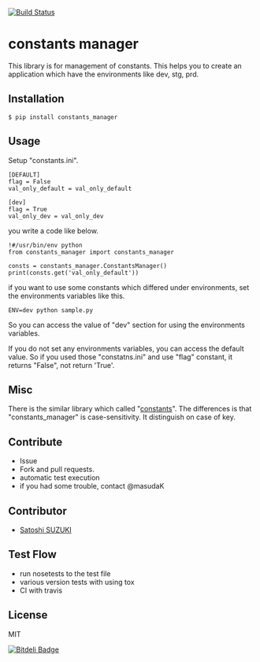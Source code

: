 [![Build Status](https://travis-ci.org/masudaK/constants_manager.svg)](https://travis-ci.org/masudaK/constants_manager)


# constants manager
This library is for management of constants.
This helps you to create an application which have the environments like dev, stg, prd.


## Installation
```
$ pip install constants_manager
```

## Usage
Setup "constants.ini".

```
[DEFAULT]
flag = False
val_only_default = val_only_default

[dev]
flag = True
val_only_dev = val_only_dev

```

you write a code like below.



```
!#/usr/bin/env python
from constants_manager import constants_manager

consts = constants_manager.ConstantsManager()
print(consts.get('val_only_default'))
```

if you want to use some constants which differed under environments, set the environments variables like this.

```
ENV=dev python sample.py
```

So you can access the value of "dev" section for using the environments variables.

If you do not set any environments variables, you can access the default value.
So if you used those "constatns.ini" and use "flag" constant, it returns "False", not return 'True'.


## Misc
There is the similar library which called "[constants](https://pypi.python.org/pypi/constants)".
The differences is that "constants_manager" is case-sensitivity. It distinguish on case of key.


## Contribute
- Issue
- Fork and pull requests. 
- automatic test execution
- if you had some trouble, contact @masudaK


## Contributor
- [Satoshi SUZUKI](https://github.com/studio3104)


## Test Flow
- run nosetests to the test file
- various version tests with using tox
- CI with travis

## License
MIT


[![Bitdeli Badge](https://d2weczhvl823v0.cloudfront.net/masudaK/constants_manager/trend.png)](https://bitdeli.com/free "Bitdeli Badge")

